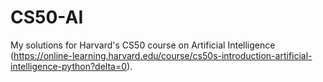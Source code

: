 # CS50-AI

My solutions for Harvard's CS50 course on Artificial Intelligence (https://online-learning.harvard.edu/course/cs50s-introduction-artificial-intelligence-python?delta=0).
